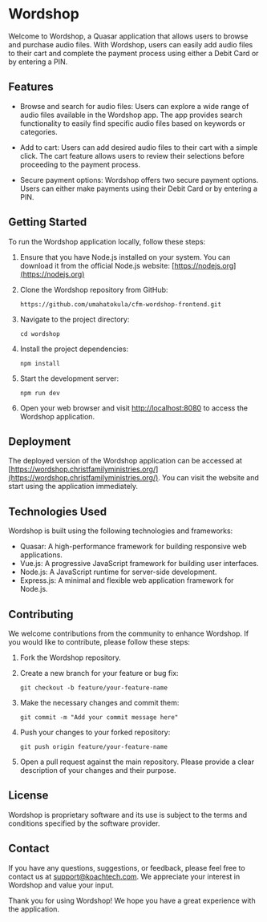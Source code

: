 
# Wordshop

Welcome to Wordshop, a Quasar application that allows users to browse and purchase audio files. With Wordshop, users can easily add audio files to their cart and complete the payment process using either a Debit Card or by entering a PIN.

## Features

- Browse and search for audio files: Users can explore a wide range of audio files available in the Wordshop app. The app provides search functionality to easily find specific audio files based on keywords or categories.

- Add to cart: Users can add desired audio files to their cart with a simple click. The cart feature allows users to review their selections before proceeding to the payment process.

- Secure payment options: Wordshop offers two secure payment options. Users can either make payments using their Debit Card or by entering a PIN.

## Getting Started

To run the Wordshop application locally, follow these steps:

1. Ensure that you have Node.js installed on your system. You can download it from the official Node.js website: [https://nodejs.org](https://nodejs.org)

2. Clone the Wordshop repository from GitHub:
   ```
   https://github.com/umahatokula/cfm-wordshop-frontend.git
   ```

3. Navigate to the project directory:
   ```
   cd wordshop
   ```

4. Install the project dependencies:
   ```
   npm install
   ```

5. Start the development server:
   ```
   npm run dev
   ```

6. Open your web browser and visit [http://localhost:8080](http://localhost:8080) to access the Wordshop application.

## Deployment

The deployed version of the Wordshop application can be accessed at [https://wordshop.christfamilyministries.org/](https://wordshop.christfamilyministries.org/). You can visit the website and start using the application immediately.

## Technologies Used

Wordshop is built using the following technologies and frameworks:

- Quasar: A high-performance framework for building responsive web applications.
- Vue.js: A progressive JavaScript framework for building user interfaces.
- Node.js: A JavaScript runtime for server-side development.
- Express.js: A minimal and flexible web application framework for Node.js.

## Contributing

We welcome contributions from the community to enhance Wordshop. If you would like to contribute, please follow these steps:

1. Fork the Wordshop repository.

2. Create a new branch for your feature or bug fix:
   ```
   git checkout -b feature/your-feature-name
   ```

3. Make the necessary changes and commit them:
   ```
   git commit -m "Add your commit message here"
   ```

4. Push your changes to your forked repository:
   ```
   git push origin feature/your-feature-name
   ```

5. Open a pull request against the main repository. Please provide a clear description of your changes and their purpose.

## License

Wordshop is proprietary software and its use is subject to the terms and conditions specified by the software provider.

## Contact

If you have any questions, suggestions, or feedback, please feel free to contact us at [support@koachtech.com](mailto:support@koachtech.com). We appreciate your interest in Wordshop and value your input.

Thank you for using Wordshop! We hope you have a great experience with the application.
